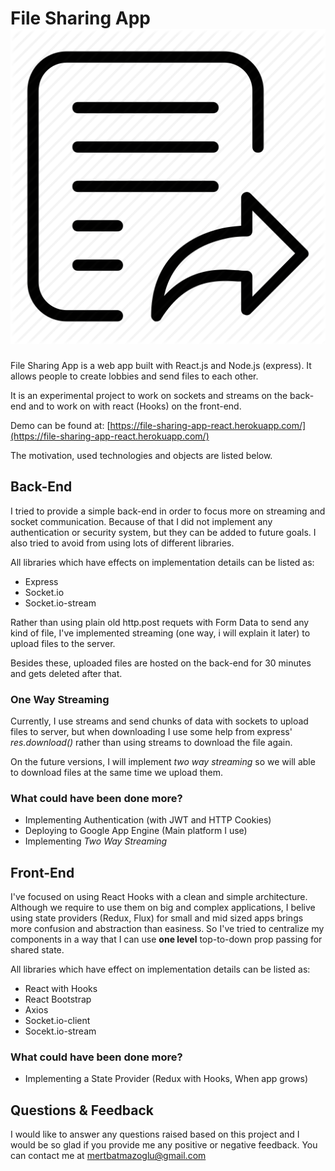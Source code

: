 # File Sharing App <img src="./client/src/images/icon.png" />

File Sharing App is a web app built with React.js and Node.js (express). It allows people to create lobbies and send files to each other.

It is an experimental project to work on sockets and streams on the back-end and to work on with react (Hooks) on the front-end.

Demo can be found at: [https://file-sharing-app-react.herokuapp.com/](https://file-sharing-app-react.herokuapp.com/)

The motivation, used technologies and objects are listed below.

## Back-End

I tried to provide a simple back-end in order to focus more on streaming and socket communication. Because of that I did not implement any authentication or security system, but they can be added to future goals. I also tried to avoid from using lots of different libraries.

All libraries which have effects on implementation details can be listed as:

- Express
- Socket.io
- Socket.io-stream

Rather than using plain old http.post requets with Form Data to send any kind of file, I've implemented streaming (one way, i will explain it later) to upload files to the server.

Besides these, uploaded files are hosted on the back-end for 30 minutes and gets deleted after that.

### One Way Streaming

Currently, I use streams and send chunks of data with sockets to upload files to server, but when downloading I use some help from express' _res.download()_ rather than using streams to download the file again.

On the future versions, I will implement _two way streaming_ so we will able to download files at the same time we upload them.

### What could have been done more?

- Implementing Authentication (with JWT and HTTP Cookies)
- Deploying to Google App Engine (Main platform I use)
- Implementing _Two Way Streaming_

## Front-End

I've focused on using React Hooks with a clean and simple architecture. Although we require to use them on big and complex applications, I belive using state providers (Redux, Flux) for small and mid sized apps brings more confusion and abstraction than easiness. So I've tried to centralize my components in a way that I can use **one level** top-to-down prop passing for shared state.

All libraries which have effect on implementation details can be listed as:

- React with Hooks
- React Bootstrap
- Axios
- Socket.io-client
- Socekt.io-stream

### What could have been done more?

- Implementing a State Provider (Redux with Hooks, When app grows)

## Questions & Feedback

I would like to answer any questions raised based on this project and I would be so glad if you provide me any positive or negative feedback. You can contact me at <a href="mailto:mertbatmazoglu@gmail.com" target="_blank">mertbatmazoglu@gmail.com</a>
